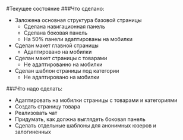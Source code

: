 #Текущее состояние
###Что сделано:
* Заложена основная структура базовой страницы
    * Сделана навигационная панель
    * Сделана боковая панель
    * На 50% панели адаптированы на мобилки
* Сделан макет главной страницы
    * Адаптировано на мобилки
* Сделан макет страницы с товарами 
    * Не адаптированно на мобилки
* Сделан шаблон страницы под категории
    * Не адаптировано на мобилки
    
###Что надо сделать:
* Адаптировать на мобилки страницы с товарами и категориями
* Создать страницу товара
* Реализовать чат
* Придумать, как должна выглядеть боковая панель
* Сделать отдельные шаблоны для анонимных юзеров и залогиненных